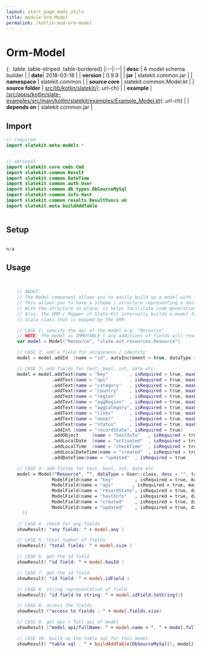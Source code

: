 ```yaml
---
layout: start_page_mods_utils
title: module Orm-Model
permalink: /kotlin-mod-orm-model
---
```


# Orm-Model

{: .table .table-striped .table-bordered}
|:--|:--|
| **desc** | A model schema builder | 
| **date**| 2018-03-18 |
| **version** | 0.9.9  |
| **jar** | slatekit.common.jar  |
| **namespace** | slatekit.common  |
| **source core** | slatekit.common.Model.kt  |
| **source folder** | [src/lib/kotlin/slatekit/](https://github.com/code-helix/slatekit/tree/master/src/lib/kotlin/slatekit/){:.url-ch}  |
| **example** | [/src/apps/kotlin/slate-examples/src/main/kotlin/slatekit/examples/Example_Model.kt](https://github.com/code-helix/slatekit/tree/master/src/lib/kotlin/slatekit-examples/src/main/kotlin/slatekit/examples/Example_Model.kt){:.url-ch} |
| **depends on** |  slatekit.common.jar  |

## Import
```kotlin 
// required 
import slatekit.meta.models.*


// optional 
import slatekit.core.cmds.Cmd
import slatekit.common.Result
import slatekit.common.DateTime
import slatekit.common.auth.User
import slatekit.common.db.types.DbSourceMySql
import slatekit.common.info.Host
import slatekit.common.results.ResultFuncs.ok
import slatekit.meta.buildAddTable



```

## Setup
```kotlin

n/a

```

## Usage
```kotlin


    // ABOUT:
    // The Model component allows you to easily build up a model with fields
    // This allows you to have a schema / structure representing a data model.
    // With the structure in place, it helps facilitate code-generation.
    // Also, the ORM / Mapper of Slate Kit internally builds a model for each
    // Scala class that is mapped by the ORM.

    // CASE 1: specify the api of the model e.g. "Resource"
    // NOTE: The model is IMMUTABLE ( any additions of fields will result in a new model )
    var model = Model("Resource", "slate.ext.resources.Resource")

    // CASE 2. add a field for uniqueness / identity
    model = model.addId  (name = "id", autoIncrement = true, dataType = Long::class)

    // CASE 3: add fields for text, bool, int, date etc.
    model = model.addText(name = "key"        , isRequired = true, maxLength = 30)
                 .addText(name = "api"        , isRequired = true, maxLength = 30)
                 .addText(name = "category"   , isRequired = true, maxLength = 30)
                 .addText(name = "country"    , isRequired = true, maxLength = 30)
                 .addText(name = "region"     , isRequired = true, maxLength = 30)
                 .addText(name = "aggRegion"  , isRequired = true, maxLength = 30)
                 .addText(name = "aggCategory", isRequired = true, maxLength = 30)
                 .addText(name = "links"      , isRequired = true, maxLength = 30)
                 .addText(name = "owner"      , isRequired = true, maxLength = 30)
                 .addText(name = "status"     , isRequired = true, maxLength = 30)
                 .addInt (name = "recordState", isRequired = true)
                 .addObject     (name = "hostInfo"   , isRequired = true, dataType = Host::class)
                 .addLocalDate  (name = "activated"  , isRequired = true                )
                 .addLocalTime  (name = "checkTime"  , isRequired = true                )
                 .addLocalDateTime(name = "created"  , isRequired = true                )
                 .addDateTime(name = "updated"  , isRequired = true                )

    // CASE 3: add fields for text, bool, int, date etc.
    model = Model("Resource", "", dataType = User::class, desc = "", tableName = "users", _propList = listOf(
                 ModelField(name = "key"        , isRequired = true, maxLength = 30, dataType = String::class),
                 ModelField(name = "api"       , isRequired = true, maxLength = 30, dataType = String::class),
                 ModelField(name = "recordState", isRequired = true, dataType = Int::class),
                 ModelField(name = "hostInfo"   , isRequired = true, dataType = Host::class),
                 ModelField(name = "created"    , isRequired = true, dataType = DateTime::class),
                 ModelField(name = "updated"    , isRequired = true, dataType = DateTime::class)
      ))

    // CASE 4. check for any fields
    showResult( "any fields: " + model.any )

    // CASE 5. total number of fields
    showResult( "total fields: " + model.size )

    // CASE 6. get the id field
    showResult( "id field: " + model.hasId )

    // CASE 7. get the id field
    showResult( "id field: " + model.idField )

    // CASE 8. string representation of field
    showResult( "id field to string: " + model.idField.toString())

    // CASE 8. access the fields
    showResult ("access to fields : " + model.fields.size)

    // CASE 9. get api + full api of model
    showResult ("model api/fullName: " + model.name + ", " + model.fullName)

    // CASE 10. build up the table sql for this model
    showResult( "table sql : " + buildAddTable(DbSourceMySql(), model))
    

```

